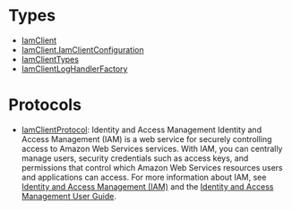 # Types

  - [IamClient](/aws-sdk-swift/reference/0.x/AWSIAM/IamClient)
  - [IamClient.IamClientConfiguration](/aws-sdk-swift/reference/0.x/AWSIAM/IamClient_IamClientConfiguration)
  - [IamClientTypes](/aws-sdk-swift/reference/0.x/AWSIAM/IamClientTypes)
  - [IamClientLogHandlerFactory](/aws-sdk-swift/reference/0.x/AWSIAM/IamClientLogHandlerFactory)

# Protocols

  - [IamClientProtocol](/aws-sdk-swift/reference/0.x/AWSIAM/IamClientProtocol):
    Identity and Access Management Identity and Access Management (IAM) is a web service for securely controlling access to Amazon Web Services services. With IAM, you can centrally manage users, security credentials such as access keys, and permissions that control which Amazon Web Services resources users and applications can access. For more information about IAM, see [Identity and Access Management (IAM)](http://aws.amazon.com/iam/) and the [Identity and Access Management User Guide](https://docs.aws.amazon.com/IAM/latest/UserGuide/).
